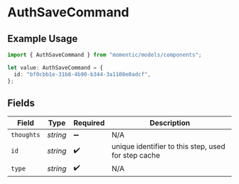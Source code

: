 # AuthSaveCommand

## Example Usage

```typescript
import { AuthSaveCommand } from "momentic/models/components";

let value: AuthSaveCommand = {
  id: "bf0cbb1e-31b8-4b90-b344-3a1108e0adcf",
};
```

## Fields

| Field                                               | Type                                                | Required                                            | Description                                         |
| --------------------------------------------------- | --------------------------------------------------- | --------------------------------------------------- | --------------------------------------------------- |
| `thoughts`                                          | *string*                                            | :heavy_minus_sign:                                  | N/A                                                 |
| `id`                                                | *string*                                            | :heavy_check_mark:                                  | unique identifier to this step, used for step cache |
| `type`                                              | *string*                                            | :heavy_check_mark:                                  | N/A                                                 |